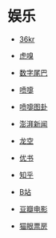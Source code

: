 # 娱乐


<div id = "首"></div>
<script src = "../js/首.js"></script>


* [36kr](https://m.36kr.com/)
* [虎嗅](https://m.huxiu.com/)
* [数字尾巴](https://m.dgtle.com/)


* [喷嚏](http://www.dapenti.com/blog/indexforweb.asp)
* [喷嚏图卦](http://www.dapenti.com/blog/blog.asp?name=xilei&subjectid=70)
* [澎湃新闻](https://m.thepaper.cn/)


* [龙空](https://www.lkong.com/)
* [优书](https://www.yousuu.com/)
* [知乎](https://www.zhihu.com/)
* [B站](https://m.bilibili.com/)


* [豆瓣电影](https://m.douban.com/movie/)
* [猫眼票房](https://piaofang.maoyan.com/)
